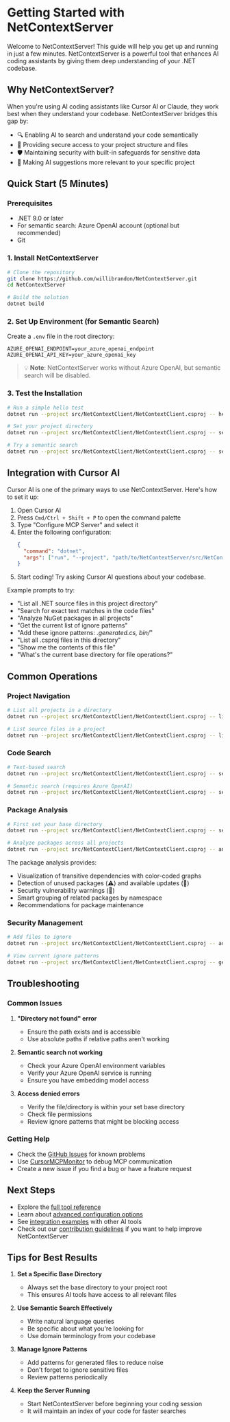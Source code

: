 # Getting Started with NetContextServer

Welcome to NetContextServer! This guide will help you get up and running in just a few minutes. NetContextServer is a powerful tool that enhances AI coding assistants by giving them deep understanding of your .NET codebase.

## Why NetContextServer?

When you're using AI coding assistants like Cursor AI or Claude, they work best when they understand your codebase. NetContextServer bridges this gap by:
- 🔍 Enabling AI to search and understand your code semantically
- 📁 Providing secure access to your project structure and files
- 🛡️ Maintaining security with built-in safeguards for sensitive data
- 🚀 Making AI suggestions more relevant to your specific project

## Quick Start (5 Minutes)

### Prerequisites
- .NET 9.0 or later
- For semantic search: Azure OpenAI account (optional but recommended)
- Git

### 1. Install NetContextServer

```bash
# Clone the repository
git clone https://github.com/willibrandon/NetContextServer.git
cd NetContextServer

# Build the solution
dotnet build
```

### 2. Set Up Environment (for Semantic Search)

Create a `.env` file in the root directory:
```env
AZURE_OPENAI_ENDPOINT=your_azure_openai_endpoint
AZURE_OPENAI_API_KEY=your_azure_openai_key
```

> 💡 **Note**: NetContextServer works without Azure OpenAI, but semantic search will be disabled.

### 3. Test the Installation

```bash
# Run a simple hello test
dotnet run --project src/NetContextClient/NetContextClient.csproj -- hello

# Set your project directory
dotnet run --project src/NetContextClient/NetContextClient.csproj -- set-base-dir --directory "path/to/your/project"

# Try a semantic search
dotnet run --project src/NetContextClient/NetContextClient.csproj -- semantic-search --query "find authentication logic"
```

## Integration with Cursor AI

Cursor AI is one of the primary ways to use NetContextServer. Here's how to set it up:

1. Open Cursor AI
2. Press `Cmd/Ctrl + Shift + P` to open the command palette
3. Type "Configure MCP Server" and select it
4. Enter the following configuration:
   ```json
   {
     "command": "dotnet",
     "args": ["run", "--project", "path/to/NetContextServer/src/NetContextServer/NetContextServer.csproj"]
   }
   ```
5. Start coding! Try asking Cursor AI questions about your codebase.

Example prompts to try:
- "List all .NET source files in this project directory"
- "Search for exact text matches in the code files"
- "Analyze NuGet packages in all projects"
- "Get the current list of ignore patterns"
- "Add these ignore patterns: *.generated.cs, bin/*"
- "List all .csproj files in this directory"
- "Show me the contents of this file"
- "What's the current base directory for file operations?"

## Common Operations

### Project Navigation
```bash
# List all projects in a directory
dotnet run --project src/NetContextClient/NetContextClient.csproj -- list-projects-in-dir --directory "path/to/dir"

# List source files in a project
dotnet run --project src/NetContextClient/NetContextClient.csproj -- list-source-files --project-dir "path/to/project"
```

### Code Search
```bash
# Text-based search
dotnet run --project src/NetContextClient/NetContextClient.csproj -- search-code --text "authentication"

# Semantic search (requires Azure OpenAI)
dotnet run --project src/NetContextClient/NetContextClient.csproj -- semantic-search --query "how is user data validated"
```

### Package Analysis
```bash
# First set your base directory
dotnet run --project src/NetContextClient/NetContextClient.csproj -- set-base-dir --directory "path/to/your/project"

# Analyze packages across all projects
dotnet run --project src/NetContextClient/NetContextClient.csproj -- analyze-packages
```

The package analysis provides:
- Visualization of transitive dependencies with color-coded graphs
- Detection of unused packages (⚠️) and available updates (🔄)
- Security vulnerability warnings (🔴)
- Smart grouping of related packages by namespace
- Recommendations for package maintenance

### Security Management
```bash
# Add files to ignore
dotnet run --project src/NetContextClient/NetContextClient.csproj -- add-ignore-patterns --patterns "*.secret" "*.key"

# View current ignore patterns
dotnet run --project src/NetContextClient/NetContextClient.csproj -- get-ignore-patterns
```

## Troubleshooting

### Common Issues

1. **"Directory not found" error**
   - Ensure the path exists and is accessible
   - Use absolute paths if relative paths aren't working

2. **Semantic search not working**
   - Check your Azure OpenAI environment variables
   - Verify your Azure OpenAI service is running
   - Ensure you have embedding model access

3. **Access denied errors**
   - Verify the file/directory is within your set base directory
   - Check file permissions
   - Review ignore patterns that might be blocking access

### Getting Help

- Check the [GitHub Issues](https://github.com/willibrandon/NetContextServer/issues) for known problems
- Use [CursorMCPMonitor](https://github.com/willibrandon/CursorMCPMonitor) to debug MCP communication
- Create a new issue if you find a bug or have a feature request

## Next Steps

- Explore the [full tool reference](./tool-reference.md)
- Learn about [advanced configuration options](./configuration.md)
- See [integration examples](./integrations.md) with other AI tools
- Check out our [contribution guidelines](../CONTRIBUTING.md) if you want to help improve NetContextServer

## Tips for Best Results

1. **Set a Specific Base Directory**
   - Always set the base directory to your project root
   - This ensures AI tools have access to all relevant files

2. **Use Semantic Search Effectively**
   - Write natural language queries
   - Be specific about what you're looking for
   - Use domain terminology from your codebase

3. **Manage Ignore Patterns**
   - Add patterns for generated files to reduce noise
   - Don't forget to ignore sensitive files
   - Review patterns periodically

4. **Keep the Server Running**
   - Start NetContextServer before beginning your coding session
   - It will maintain an index of your code for faster searches 